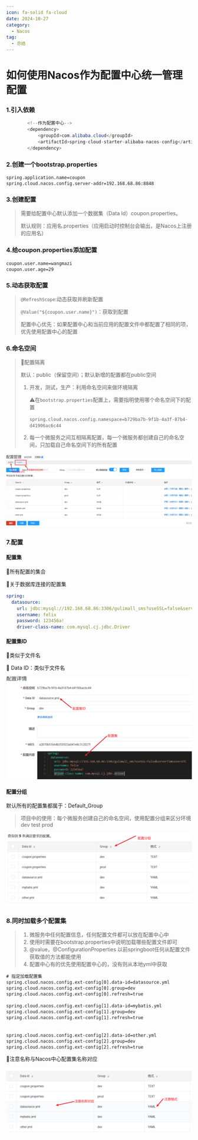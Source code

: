 ```yaml
---
icon: fa-solid fa-cloud
date: 2024-10-27
category:
  - Nacos
tag:
  - 总结
---
```

# 如何使用Nacos作为配置中心统一管理配置

### 1.引入依赖

```java
		<!--作为配置中心-->
		<dependency>
			<groupId>com.alibaba.cloud</groupId>
			<artifactId>spring-cloud-starter-alibaba-nacos-config</artifactId>
		</dependency>
```

### 2.创建一个bootstrap.properties

```properties
spring.application.name=coupon
spring.cloud.nacos.config.server-addr=192.168.68.86:8848
```

### 3.创建配置

> 需要给配置中心默认添加一个数据集（Data Id）coupon.properties。
>
> 默认规则：应用名.properties（应用启动时控制台会输出，是Nacos上注册的应用名）

### 4.给coupon.properties添加配置

```properties
coupon.user.name=wangmazi
coupon.user.age=29
```

### 5.动态获取配置

> `@RefreshScope`:动态获取并刷新配置
>
> `@Value("${coupon.user.name}")`：获取到配置
>
> 配置中心优先：如果配置中心和当前应用的配置文件中都配置了相同的项，优先使用配置中心的配置

### 6.命名空间

> :star2:配置隔离
>
> 默认：public（保留空间）；默认新增的配置都在public空间
>
> 1. 开发，测试，生产：利用命名空间来做环境隔离
>
>    :warning:在`bootstrap.properties`配置上，需要指明使用哪个命名空间下的配置
>
>    `spring.cloud.nacos.config.namespace=b729ba7b-9f1b-4a3f-87b4-d41906ac6c44`
>
> 2. 每一个微服务之间互相隔离配置，每一个微服务都创建自己的命名空间，只加载自己命名空间下的所有配置

![image-20241027214801643](1.配置中心.assets\image-20241027214801643.png)

### 7.配置

#### 配置集

:star2:所有配置的集合

:rocket:关于数据库连接的配置集

```yaml
spring:
  datasource:
    url: jdbc:mysql://192.168.68.86:3306/gulimall_sms?useSSL=false&serverTimezone=UTC
    username: felix
    password: 123456a!
    driver-class-name: com.mysql.cj.jdbc.Driver
```

#### 配置集ID

:star2:类似于文件名

:file_folder: Data ID：类似于文件名

![image-20241027221436904](1.配置中心.assets\image-20241027221436904.png)

#### 配置分组

默认所有的配置集都属于：Default_Group

> 项目中的使用：每个微服务创建自己的命名空间，使用配置分组来区分环境 dev test prod

![image-20241027221952283](1.配置中心.assets\image-20241027221952283.png)

### 8.同时加载多个配置集

> 1. 微服务中任何配置信息，任何配置文件都可以放在配置中心中
> 2. 使用时需要在bootstrap.properties中说明加载哪些配置文件即可
> 3. @value，@ConfigurationProperties 以前springboot任何从配置文件获取值的方法都能使用
> 4. 配置中心有的优先使用配置中心的，没有则从本地yml中获取

```bootstrap.properties
# 指定加载配置集
spring.cloud.nacos.config.ext-config[0].data-id=datasource.yml
spring.cloud.nacos.config.ext-config[0].group=dev
spring.cloud.nacos.config.ext-config[0].refresh=true

spring.cloud.nacos.config.ext-config[1].data-id=mybatis.yml
spring.cloud.nacos.config.ext-config[1].group=dev
spring.cloud.nacos.config.ext-config[1].refresh=true


spring.cloud.nacos.config.ext-config[2].data-id=other.yml
spring.cloud.nacos.config.ext-config[2].group=dev
spring.cloud.nacos.config.ext-config[2].refresh=true
```

:police_car:注意名称与Nacos中心配置集名称对应

![image-20241027222735401](1.配置中心.assets\image-20241027222735401.png)


